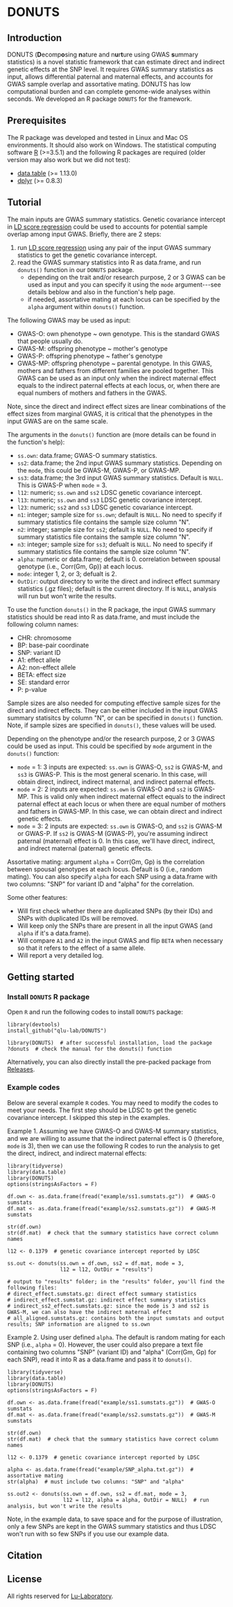 # DONUTS

## Introduction
DONUTS (**D**ecomp**o**sing **n**ature and n**u**r**t**ure using GWAS **s**ummary statistics) is a novel statistic framework that can estimate direct and indirect genetic effects at the SNP level. It requires GWAS summary statistics as input, allows differential paternal and maternal effects, and accounts for GWAS sample overlap and assortative mating. DONUTS has low computational burden and can complete genome-wide analyses within seconds. We developed an R package `DONUTS` for the framework.

## Prerequisites
The R package was developed and tested in Linux and Mac OS environments. It should also work on Windows. The statistical computing software [R](https://www.r-project.org/) (>=3.5.1) and the following R packages are required (older version may also work but we did not test):
* [data.table](https://cran.r-project.org/web/packages/data.table/index.html) (>= 1.13.0)
* [dplyr](https://cran.r-project.org/web/packages/dplyr/index.html) (>= 0.8.3)

## Tutorial
The main inputs are GWAS summary statistics. Genetic covariance intercept in [LD score regression](https://github.com/bulik/ldsc) could be used to accounts for potential sample overlap among input GWAS. Briefly, there are 2 steps:

1. run [LD score regression](https://github.com/bulik/ldsc) using any pair of the input GWAS summary statistics to get the genetic covariance intercept.
2. read the GWAS summary statistics into R as data.frame, and run `donuts()` function in our `DONUTS` package. 
    * depending on the trait and/or research purpose, 2 or 3 GWAS can be used as input and you can specify it using the `mode` argument---see details beblow and also in the function's help page.
    * if needed, assortative mating at each locus can be specified by the `alpha` argument within `donuts()` function.

The following GWAS may be used as input:
* GWAS-O: own phenotype ~ own genotype. This is the standard GWAS that people usually do.
* GWAS-M: offspring phenotype ~ mother's genotype
* GWAS-P: offspring phenotype ~ father's genotype
* GWAS-MP: offspring phenotype ~ parental genotype. In this GWAS, mothers and fathers from different families are pooled together. This GWAS can be used as an input only when the indirect maternal effect equals to the indirect paternal effects at each locus, or, when there are equal numbers of mothers and fathers in the GWAS.

Note, since the direct and indirect effect sizes are linear combinations of the effect sizes from marginal GWAS, it is critical that the phenotypes in the input GWAS are on the same scale.

The arguments in the `donuts()` function are (more details can be found in the function's help):
* `ss.own`: data.frame; GWAS-O summary statistics.
* `ss2`: data.frame; the 2nd input GWAS summary statistics. Depending on the `mode`, this could be GWAS-M, GWAS-P, or GWAS-MP.
* `ss3`: data.frame; the 3rd input GWAS summary statistics. Default is `NULL`. This is GWAS-P when `mode` = 3.
* `l12`: numeric; `ss.own` and `ss2` LDSC genetic covariance intercept.
* `l13`: numeric; `ss.own` and `ss3` LDSC genetic covariance intercept.
* `l23`: numeric; `ss2` and `ss3` LDSC genetic covariance intercept.
* `n1`: integer; sample size for `ss.own`; default is `NULL`. No need to specify if summary statistics file contains the sample size column "N".
* `n2`: integer; sample size for `ss2`; default is `NULL`. No need to specify if summary statistics file contains the sample size column "N".
* `n3`: integer; sample size for `ss3`; defualt is `NULL`. No need to specify if summary statistics file contains the sample size column "N".
* `alpha`: numeric or data.frame; default is 0. correlation between spousal genotype (i.e., Corr(Gm, Gp)) at each locus.
* `mode`: integer 1, 2, or 3; defualt is 2.
* `OutDir`: output directory to write the direct and indirect effect summary statistics (.gz files); default is the current directory. If is `NULL`, analysis will run but won't write the results.

To use the function `donuts()` in the R package, the input GWAS summary statistics should be read into R as data.frame, and must include the following column names:

* CHR: chromosome
* BP: base-pair coordinate
* SNP: variant ID
* A1: effect allele
* A2: non-effect allele
* BETA: effect size
* SE: standard error
* P: p-value

Sample sizes are also needed for computing effective sample sizes for the direct and indirect effects. They can be either included in the input GWAS summary statisitcs by column "N", or can be specified in `donuts()` function. Note, if sample sizes are specified in `donuts()`, these values will be used.

Depending on the phenotype and/or the research purpose, 2 or 3 GWAS could be used as input. This could be specified by `mode` argument in the `donuts()` function:
* `mode` = 1: 3 inputs are expected: `ss.own` is GWAS-O, `ss2` is GWAS-M, and `ss3` is GWAS-P. This is the most general scenario. In this case, will obtain direct, indirect, indirect maternal, and indirect paternal effects.
* `mode` = 2: 2 inputs are expected: `ss.own` is GWAS-O and `ss2` is GWAS-MP. This is valid only when indirect maternal effect equals to the indirect paternal effect at each locus or when there are equal number of mothers and fathers in GWAS-MP. In this case, we can obtain direct and indirect genetic effects.
* `mode` = 3: 2 inputs are expected: `ss.own` is GWAS-O, and `ss2` is GWAS-M or GWAS-P. If `ss2` is GWAS-M (GWAS-P), you're assuming indirect paternal (maternal) effect is 0. In this case, we'll have direct, indirect, and indrect maternal (paternal) genetic effects.

Assortative mating: argument `alpha` = Corr(Gm, Gp) is the correlation between spousal genotypes at each locus. Default is 0 (i.e., random mating). You can also specify `alpha` for each SNP using a data.frame with two columns: "SNP" for variant ID and "alpha" for the correlation.

Some other features:
* Will first check whether there are duplicated SNPs (by their IDs) and SNPs with duplicated IDs will be removed.
* Will keep only the SNPs thare are present in all the input GWAS (and `alpha` if it's a data.frame).
* Will compare `A1` and `A2` in the input GWAS and flip `BETA` when necessary so that it refers to the effect of a same allele.
* Will report a very detailed log.


## Getting started

### Install `DONUTS` R package

Open `R` and run the following codes to install `DONUTS` package:

```
library(devtools)
install_github("qlu-lab/DONUTS")

library(DONUTS)  # after successful installation, load the package
?donuts  # check the manual for the donuts() function
```

Alternatively, you can also directly install the pre-packed package from [Releases](https://github.com/qlu-lab/DONUTS/releases).


### Example codes

Below are several example `R` codes. You may need to modify the codes to meet your needs. The first step should be LDSC to get the genetic covariance intercept. I skipped this step in the examples.

Example 1. Assuming we have GWAS-O and GWAS-M summary statistics, and we are willing to assume that the indirect paternal effect is 0 (therefore, `mode` is 3), then we can use the following R codes to run the analysis to get the direct, indirect, and indirect maternal effects:

```
library(tidyverse)
library(data.table)
library(DONUTS)
options(stringsAsFactors = F)

df.own <- as.data.frame(fread("example/ss1.sumstats.gz"))  # GWAS-O sumstats
df.mat <- as.data.frame(fread("example/ss2.sumstats.gz"))  # GWAS-M sumstats

str(df.own)
str(df.mat)  # check that the summary statistics have correct column names

l12 <- 0.1379  # genetic covariance intercept reported by LDSC

ss.out <- donuts(ss.own = df.own, ss2 = df.mat, mode = 3, 
                 l12 = l12, OutDir = "results")  

# output to "results" folder; in the "results" folder, you'll find the following files:
# direct_effect.sumstats.gz: direct effect summary statistics
# indirect_effect.sumstat.gz: indirect effect summary statistics
# indirect_ss2_effect.sumstats.gz: since the mode is 3 and ss2 is GWAS-M, we can also have the indirect maternal effect
# all_aligned.sumstats.gz: contains both the input sumstats and output results; SNP information are aligned to ss.own 

```

Example 2. Using user defined `alpha`. The default is random mating for each SNP (i.e., `alpha` = 0). However, the user could also prepare a text file containing two columns "SNP" (variant ID) and "alpha" (Corr(Gm, Gp) for each SNP), read it into R as a data.frame and pass it to `donuts()`.

```
library(tidyverse)
library(data.table)
library(DONUTS)
options(stringsAsFactors = F)

df.own <- as.data.frame(fread("example/ss1.sumstats.gz"))  # GWAS-O sumstats
df.mat <- as.data.frame(fread("example/ss2.sumstats.gz"))  # GWAS-M sumstats

str(df.own)
str(df.mat)  # check that the summary statistics have correct column names

l12 <- 0.1379  # genetic covariance intercept reported by LDSC

alpha <- as.data.frame(fread("example/SNP_alpha.txt.gz"))  # assortative mating
str(alpha)  # must include two columns: "SNP" and "alpha"

ss.out2 <- donuts(ss.own = df.own, ss2 = df.mat, mode = 3, 
                  l12 = l12, alpha = alpha, OutDir = NULL)  # run analysis, but won't write the results

```

Note, in the example data, to save space and for the purpose of illustration, only a few SNPs are kept in the GWAS summary statistics and thus LDSC won't run with so few SNPs if you use our example data.

## Citation

## License
All rights reserved for [Lu-Laboratory](https://qlu-lab.org/).

